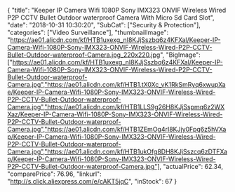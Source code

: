 {
	"title": "Keeper IP Camera Wifi 1080P Sony IMX323 ONVIF Wireless Wired P2P CCTV Bullet Outdoor waterproof Camera With Micro Sd Card Slot",
	"date": "2018-10-31 10:30:20",
	"SubCat": ["Security & Protection"],
	"categories": ["Video Surveillance"],
	"thumbnailImage": "https://ae01.alicdn.com/kf/HTB1uxexg_nI8KJjSszbq6z4KFXal/Keeper-IP-Camera-Wifi-1080P-Sony-IMX323-ONVIF-Wireless-Wired-P2P-CCTV-Bullet-Outdoor-waterproof-Camera.jpg_220x220.jpg",
	"BigImage": ["https://ae01.alicdn.com/kf/HTB1uxexg_nI8KJjSszbq6z4KFXal/Keeper-IP-Camera-Wifi-1080P-Sony-IMX323-ONVIF-Wireless-Wired-P2P-CCTV-Bullet-Outdoor-waterproof-Camera.jpg","https://ae01.alicdn.com/kf/HTB1.tX0Xc_vK1RkSmRyq6xwupXae/Keeper-IP-Camera-Wifi-1080P-Sony-IMX323-ONVIF-Wireless-Wired-P2P-CCTV-Bullet-Outdoor-waterproof-Camera.jpg","https://ae01.alicdn.com/kf/HTB1LLS9g26H8KJjSspmq6z2WXXaz/Keeper-IP-Camera-Wifi-1080P-Sony-IMX323-ONVIF-Wireless-Wired-P2P-CCTV-Bullet-Outdoor-waterproof-Camera.jpg","https://ae01.alicdn.com/kf/HTB1ZEmOg4rI8KJjy0Fpq6z5hVXap/Keeper-IP-Camera-Wifi-1080P-Sony-IMX323-ONVIF-Wireless-Wired-P2P-CCTV-Bullet-Outdoor-waterproof-Camera.jpg","https://ae01.alicdn.com/kf/HTB1ukOfg8DH8KJjSszcq6zDTFXap/Keeper-IP-Camera-Wifi-1080P-Sony-IMX323-ONVIF-Wireless-Wired-P2P-CCTV-Bullet-Outdoor-waterproof-Camera.jpg"],
	"actualPrice": 62.34,
	"comparePrice": 76.96,
	"linkurl": "http://s.click.aliexpress.com/e/cAKT5jqC",
	"inStock": 67
}
